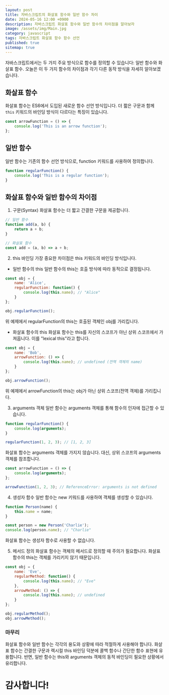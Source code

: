 ```yaml
---
layout: post
title: 자바스크립트의 화살표 함수와 일반 함수 차이
date: 2024-05-16 12:00 +0900
description: 자바스크립트 화살표 함수와 일반 함수의 차이점을 알아보자
image: /assets/img/Main.jpg
category: javascript
tags: 자바스크립트 화살표 함수 함수 선언
published: true
sitemap: true
---
```


자바스크립트에서는 두 가지 주요 방식으로 함수를 정의할 수 있습니다: 일반 함수와 화살표 함수. 오늘은 이 두 가지 함수의 차이점과 각기 다른 동작 방식을 자세히 알아보겠습니다.

## 화살표 함수
화살표 함수는 ES6에서 도입된 새로운 함수 선언 방식입니다. 더 짧은 구문과 함께 `this` 키워드의 바인딩 방식이 다르다는 특징이 있습니다.
```javascript
const arrowFunction = () => {
    console.log('This is an arrow function');
};
```

## 일반 함수
일반 함수는 기존의 함수 선언 방식으로, function 키워드를 사용하여 정의합니다.
```javascript
function regularFunction() {
    console.log('This is a regular function');
}
```
## 화살표 함수와 일반 함수의 차이점
1. 구문(Syntax)
화살표 함수는 더 짧고 간결한 구문을 제공합니다.
```javascript
// 일반 함수
function add(a, b) {
    return a + b;
}

// 화살표 함수
const add = (a, b) => a + b;
```

2. this 바인딩
가장 중요한 차이점은 this 키워드의 바인딩 방식입니다.

- 일반 함수의 this
일반 함수의 this는 호출 방식에 따라 동적으로 결정됩니다.
```javascript
const obj = {
    name: 'Alice',
    regularFunction: function() {
        console.log(this.name); // "Alice"
    }
};

obj.regularFunction();
```
위 예제에서 regularFunction의 this는 호출된 객체인 obj를 가리킵니다.

- 화살표 함수의 this
화살표 함수는 this를 자신의 스코프가 아닌 상위 스코프에서 가져옵니다. 이를 "lexical this"라고 합니다.
```javascript
const obj = {
    name: 'Bob',
    arrowFunction: () => {
        console.log(this.name); // undefined (전역 객체의 name)
    }
};

obj.arrowFunction();
```
위 예제에서 arrowFunction의 this는 obj가 아닌 상위 스코프(전역 객체)를 가리킵니다.

3. arguments 객체
일반 함수는 arguments 객체를 통해 함수의 인자에 접근할 수 있습니다.
```javascript
function regularFunction() {
    console.log(arguments);
}

regularFunction(1, 2, 3); // [1, 2, 3]
```


화살표 함수는 arguments 객체를 가지지 않습니다. 대신, 상위 스코프의 arguments 객체를 참조합니다.
```javascript
const arrowFunction = () => {
    console.log(arguments);
};

arrowFunction(1, 2, 3); // ReferenceError: arguments is not defined
```


4. 생성자 함수
일반 함수는 new 키워드를 사용하여 객체를 생성할 수 있습니다.
```javascript
function Person(name) {
    this.name = name;
}

const person = new Person('Charlie');
console.log(person.name); // "Charlie"
```
화살표 함수는 생성자 함수로 사용할 수 없습니다.

5. 메서드 정의
화살표 함수는 객체의 메서드로 정의할 때 주의가 필요합니다. 화살표 함수의 this는 객체를 가리키지 않기 때문입니다.
```javascript
const obj = {
    name: 'Eve',
    regularMethod: function() {
        console.log(this.name); // "Eve"
    },
    arrowMethod: () => {
        console.log(this.name); // undefined
    }
};

obj.regularMethod();
obj.arrowMethod();
```


### 마무리
화살표 함수와 일반 함수는 각각의 용도와 상황에 따라 적절하게 사용해야 합니다. 화살표 함수는 간결한 구문과 렉시컬 this 바인딩 덕분에 콜백 함수나 간단한 함수 표현에 유용합니다. 반면, 일반 함수는 this와 arguments 객체의 동적 바인딩이 필요한 상황에서 유리합니다. 
# 감사합니다!
